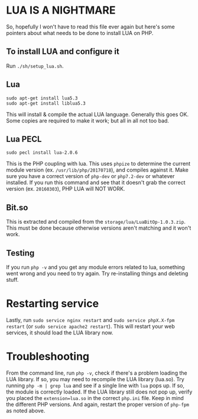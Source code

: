 # LUA IS A NIGHTMARE
So, hopefully I won't have to read this file ever again but here's some pointers about what needs to be done to install LUA on PHP.

## To install LUA and configure it
Run `./sh/setup_lua.sh`.

## Lua
```
sudo apt-get install lua5.3
sudo apt-get install liblua5.3
```
This will install & compile the actual LUA language. Generally this goes OK. Some copies are required to make it work; but all in all not too bad.


## Lua PECL
```
sudo pecl install lua-2.0.6
```
This is the PHP coupling with lua. This uses `phpize` to determine the current module version (ex. `/usr/lib/php/20170718`), and compiles against it. Make sure you have a correct version of `php-dev` or `php7.2-dev` or whatever installed.
If you run this command and see that it doesn't grab the correct version (ex. `20160303`), PHP LUA will NOT WORK.

## Bit.so
This is extracted and compiled from the `storage/lua/LuaBitOp-1.0.3.zip`. This must be done because otherwise versions aren't matching and it won't work.

## Testing
If you run `php -v` and you get any module errors related to lua, something went wrong and you need to try again. Try re-installing things and deleting stuff.

# Restarting service
Lastly, run `sudo service nginx restart` and `sudo service phpX.X-fpm restart` (or `sudo service apache2 restart`). This will restart your web services, it should load the LUA library now.

# Troubleshooting
From the command line, run `php -v`, check if there's a problem loading the LUA library.  If so, you may need to recompile the LUA library (lua.so).
Try running `php -m | grep lua` and see if a single line with `lua` pops up. If so, the module is correctly loaded.
If the LUA library still does not pop up, verify you placed the `extension=lua.so` in the correct `php.ini` file. Keep in mind the different PHP versions.
And again, restart the proper version of `php-fpm` as noted above.
